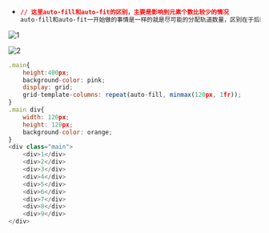 - ```css
  // 这里auto-fill和auto-fit的区别，主要是影响到元素个数比较少的情况
  auto-fill和auto-fit一开始做的事情是一样的就是尽可能的分配轨道数量，区别在于后面空轨道是否会折叠为0。auto-fill不折叠空轨道，auto-fit折叠空轨道
  ```

![1](D:\Project\note\CSS\assets\1.jpg)

![2](D:\Project\note\CSS\assets\2.jpg)

```js
.main{
    height:400px;
    background-color: pink;
    display: grid;
    grid-template-columns: repeat(auto-fill, minmax(120px, 1fr));
}
.main div{
    width: 120px;
    height: 120px;
    background-color: orange;
}
<div class="main">
    <div>1</div>
    <div>2</div>
    <div>3</div>
    <div>4</div>
    <div>5</div>
    <div>6</div>
    <div>7</div>
    <div>8</div>
    <div>9</div>
</div>
```

